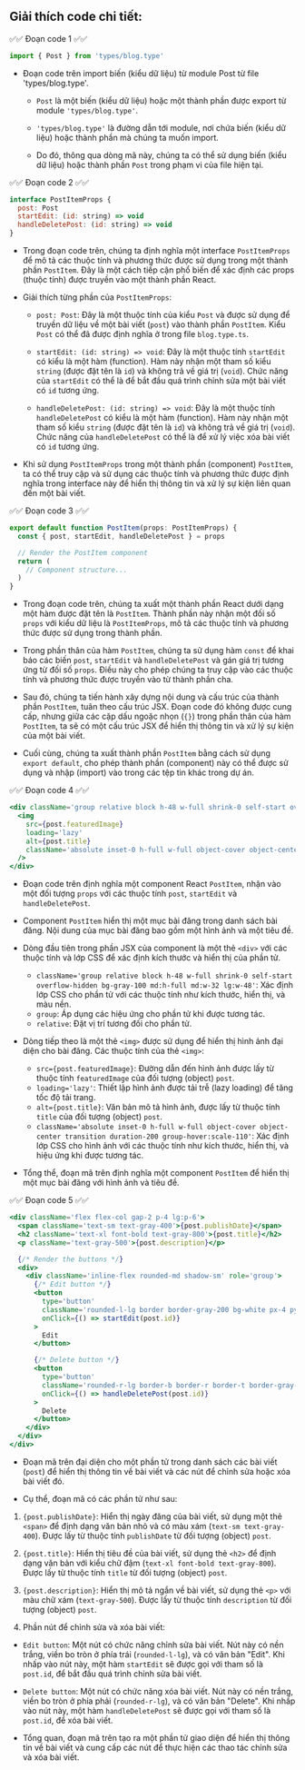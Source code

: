 ## Giải thích code chi tiết:

✅✅ Đoạn code 1 ✅✅

```jsx
import { Post } from 'types/blog.type'
```

- Đoạn code trên import biến (kiểu dữ liệu) từ module Post từ file 'types/blog.type'.

  - `Post` là một biến (kiểu dữ liệu) hoặc một thành phần được export từ module `'types/blog.type'`.
  - `'types/blog.type'` là đường dẫn tới module, nơi chứa biến (kiểu dữ liệu) hoặc thành phần mà chúng ta muốn import.

  - Do đó, thông qua dòng mã này, chúng ta có thể sử dụng biến (kiểu dữ liệu) hoặc thành phần `Post` trong phạm vi của file hiện tại.

✅✅ Đoạn code 2 ✅✅

```jsx
interface PostItemProps {
  post: Post
  startEdit: (id: string) => void
  handleDeletePost: (id: string) => void
}
```

- Trong đoạn code trên, chúng ta định nghĩa một interface `PostItemProps` để mô tả các thuộc tính và phương thức được sử dụng trong một thành phần `PostItem`. Đây là một cách tiếp cận phổ biến để xác định các props (thuộc tính) được truyền vào một thành phần React.

- Giải thích từng phần của `PostItemProps`:

  - `post: Post`: Đây là một thuộc tính của kiểu `Post` và được sử dụng để truyền dữ liệu về một bài viết (`post`) vào thành phần `PostItem`. Kiểu `Post` có thể đã được định nghĩa ở trong file `blog.type.ts`.

  - `startEdit: (id: string) => void`: Đây là một thuộc tính `startEdit` có kiểu là một hàm (function). Hàm này nhận một tham số kiểu `string` (được đặt tên là `id`) và không trả về giá trị (`void`). Chức năng của `startEdit` có thể là để bắt đầu quá trình chỉnh sửa một bài viết có `id` tương ứng.

  - `handleDeletePost: (id: string) => void`: Đây là một thuộc tính `handleDeletePost` có kiểu là một hàm (function). Hàm này nhận một tham số kiểu `string` (được đặt tên là `id`) và không trả về giá trị (`void`). Chức năng của `handleDeletePost` có thể là để xử lý việc xóa bài viết có `id` tương ứng.

- Khi sử dụng `PostItemProps` trong một thành phần (component) `PostItem`, ta có thể truy cập và sử dụng các thuộc tính và phương thức được định nghĩa trong interface này để hiển thị thông tin và xử lý sự kiện liên quan đến một bài viết.

✅✅ Đoạn code 3 ✅✅

```jsx
export default function PostItem(props: PostItemProps) {
  const { post, startEdit, handleDeletePost } = props

  // Render the PostItem component
  return (
    // Component structure...
  )
}
```

- Trong đoạn code trên, chúng ta xuất một thành phần React dưới dạng một hàm được đặt tên là `PostItem`. Thành phần này nhận một đối số `props` với kiểu dữ liệu là `PostItemProps`, mô tả các thuộc tính và phương thức được sử dụng trong thành phần.

- Trong phần thân của hàm `PostItem`, chúng ta sử dụng hàm `const` để khai báo các biến `post`, `startEdit` và `handleDeletePost` và gán giá trị tương ứng từ đối số `props`. Điều này cho phép chúng ta truy cập vào các thuộc tính và phương thức được truyền vào từ thành phần cha.

- Sau đó, chúng ta tiến hành xây dựng nội dung và cấu trúc của thành phần `PostItem`, tuân theo cấu trúc JSX. Đoạn code đó không được cung cấp, nhưng giữa các cặp dấu ngoặc nhọn (`{}`) trong phần thân của hàm `PostItem`, ta sẽ có một cấu trúc JSX để hiển thị thông tin và xử lý sự kiện của một bài viết.

- Cuối cùng, chúng ta xuất thành phần `PostItem` bằng cách sử dụng `export default`, cho phép thành phần (component) này có thể được sử dụng và nhập (import) vào trong các tệp tin khác trong dự án.

✅✅ Đoạn code 4 ✅✅

```jsx
<div className='group relative block h-48 w-full shrink-0 self-start overflow-hidden bg-gray-100 md:h-full md:w-32 lg:w-48'>
  <img
    src={post.featuredImage}
    loading='lazy'
    alt={post.title}
    className='absolute inset-0 h-full w-full object-cover object-center transition duration-200 group-hover:scale-110'
  />
</div>
```

- Đoạn code trên định nghĩa một component React `PostItem`, nhận vào một đối tượng `props` với các thuộc tính `post`, `startEdit` và `handleDeletePost`.

- Component `PostItem` hiển thị một mục bài đăng trong danh sách bài đăng. Nội dung của mục bài đăng bao gồm một hình ảnh và một tiêu đề.

- Dòng đầu tiên trong phần JSX của component là một thẻ `<div>` với các thuộc tính và lớp CSS để xác định kích thước và hiển thị của phần tử.

  - `className='group relative block h-48 w-full shrink-0 self-start overflow-hidden bg-gray-100 md:h-full md:w-32 lg:w-48'`: Xác định lớp CSS cho phần tử với các thuộc tính như kích thước, hiển thị, và màu nền.
  - `group`: Áp dụng các hiệu ứng cho phần tử khi được tương tác.
  - `relative`: Đặt vị trí tương đối cho phần tử.

- Dòng tiếp theo là một thẻ `<img>` được sử dụng để hiển thị hình ảnh đại diện cho bài đăng. Các thuộc tính của thẻ `<img>`:

  - `src={post.featuredImage}`: Đường dẫn đến hình ảnh được lấy từ thuộc tính `featuredImage` của đối tượng (object) `post`.
  - `loading='lazy'`: Thiết lập hình ảnh được tải trễ (lazy loading) để tăng tốc độ tải trang.
  - `alt={post.title}`: Văn bản mô tả hình ảnh, được lấy từ thuộc tính `title` của đối tượng (object) `post`.
  - `className='absolute inset-0 h-full w-full object-cover object-center transition duration-200 group-hover:scale-110'`: Xác định lớp CSS cho hình ảnh với các thuộc tính như kích thước, hiển thị, và hiệu ứng khi được tương tác.

- Tổng thể, đoạn mã trên định nghĩa một component `PostItem` để hiển thị một mục bài đăng với hình ảnh và tiêu đề.

✅✅ Đoạn code 5 ✅✅

```jsx
<div className='flex flex-col gap-2 p-4 lg:p-6'>
  <span className='text-sm text-gray-400'>{post.publishDate}</span>
  <h2 className='text-xl font-bold text-gray-800'>{post.title}</h2>
  <p className='text-gray-500'>{post.description}</p>

  {/* Render the buttons */}
  <div>
    <div className='inline-flex rounded-md shadow-sm' role='group'>
      {/* Edit button */}
      <button
        type='button'
        className='rounded-l-lg border border-gray-200 bg-white px-4 py-2 text-sm font-medium text-gray-900 hover:bg-gray-100 hover:text-blue-700 focus:z-10 focus:text-blue-700 focus:ring-2 focus:ring-blue-700'
        onClick={() => startEdit(post.id)}
      >
        Edit
      </button>

      {/* Delete button */}
      <button
        type='button'
        className='rounded-r-lg border-b border-r border-t border-gray-200 bg-white px-4 py-2 text-sm font-medium text-gray-900 hover:bg-gray-100 hover:text-blue-700 focus:z-10 focus:text-blue-700 focus:ring-2 focus:ring-blue-700'
        onClick={() => handleDeletePost(post.id)}
      >
        Delete
      </button>
    </div>
  </div>
</div>
```

- Đoạn mã trên đại diện cho một phần tử trong danh sách các bài viết (`post`) để hiển thị thông tin về bài viết và các nút để chỉnh sửa hoặc xóa bài viết đó.

- Cụ thể, đoạn mã có các phần tử như sau:

1. `{post.publishDate}`: Hiển thị ngày đăng của bài viết, sử dụng một thẻ `<span>` để định dạng văn bản nhỏ và có màu xám (`text-sm text-gray-400`). Được lấy từ thuộc tính `publishDate` từ đối tượng (object) `post`.

2. `{post.title}`: Hiển thị tiêu đề của bài viết, sử dụng thẻ `<h2>` để định dạng văn bản với kiểu chữ đậm (`text-xl font-bold text-gray-800`). Được lấy từ thuộc tính `title` từ đối tượng (object) `post`.

3. `{post.description}`: Hiển thị mô tả ngắn về bài viết, sử dụng thẻ `<p>` với màu chữ xám (`text-gray-500`). Được lấy từ thuộc tính `description` từ đối tượng (object) `post`.

4. Phần nút để chỉnh sửa và xóa bài viết:

- `Edit button`: Một nút có chức năng chỉnh sửa bài viết. Nút này có nền trắng, viền bo tròn ở phía trái (`rounded-l-lg`), và có văn bản "Edit". Khi nhấp vào nút này, một hàm `startEdit` sẽ được gọi với tham số là `post.id`, để bắt đầu quá trình chỉnh sửa bài viết.
- `Delete button`: Một nút có chức năng xóa bài viết. Nút này có nền trắng, viền bo tròn ở phía phải (`rounded-r-lg`), và có văn bản "Delete". Khi nhấp vào nút này, một hàm `handleDeletePost` sẽ được gọi với tham số là `post.id`, để xóa bài viết.

- Tổng quan, đoạn mã trên tạo ra một phần tử giao diện để hiển thị thông tin về bài viết và cung cấp các nút để thực hiện các thao tác chỉnh sửa và xóa bài viết.
